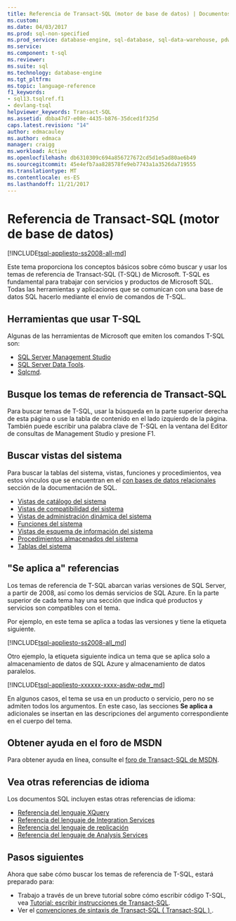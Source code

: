 ```yaml
---
title: Referencia de Transact-SQL (motor de base de datos) | Documentos de Microsoft
ms.custom: 
ms.date: 04/03/2017
ms.prod: sql-non-specified
ms.prod_service: database-engine, sql-database, sql-data-warehouse, pdw
ms.service: 
ms.component: t-sql
ms.reviewer: 
ms.suite: sql
ms.technology: database-engine
ms.tgt_pltfrm: 
ms.topic: language-reference
f1_keywords:
- sql13.tsqlref.f1
- devlang-tsql
helpviewer_keywords: Transact-SQL
ms.assetid: dbba47d7-e08e-4435-b876-35dced1f325d
caps.latest.revision: "14"
author: edmacauley
ms.author: edmaca
manager: craigg
ms.workload: Active
ms.openlocfilehash: db6310309c694a856727672cd5d1e5ad80ae6b49
ms.sourcegitcommit: 45e4efb7aa828578fe9eb7743a1a3526da719555
ms.translationtype: MT
ms.contentlocale: es-ES
ms.lasthandoff: 11/21/2017
---
```

# <a name="transact-sql-reference-database-engine"></a>Referencia de Transact-SQL (motor de base de datos)
[!INCLUDE[tsql-appliesto-ss2008-all-md](../includes/tsql-appliesto-ss2008-all-md.md)]

Este tema proporciona los conceptos básicos sobre cómo buscar y usar los temas de referencia de Transact-SQL (T-SQL) de Microsoft. T-SQL es fundamental para trabajar con servicios y productos de Microsoft SQL. Todas las herramientas y aplicaciones que se comunican con una base de datos SQL hacerlo mediante el envío de comandos de T-SQL.  

## <a name="tools-that-use-t-sql"></a>Herramientas que usar T-SQL

Algunas de las herramientas de Microsoft que emiten los comandos T-SQL son:

- [SQL Server Management Studio](../ssms/download-sql-server-management-studio-ssms.md)
- [SQL Server Data Tools](../ssdt/download-sql-server-data-tools-ssdt.md).  
- [Sqlcmd](../tools/sqlcmd-utility.md).  
  
 
## <a name="locate-the-transact-sql-reference-topics"></a>Busque los temas de referencia de Transact-SQL  
  
Para buscar temas de T-SQL, usar la búsqueda en la parte superior derecha de esta página o use la tabla de contenido en el lado izquierdo de la página. También puede escribir una palabra clave de T-SQL en la ventana del Editor de consultas de Management Studio y presione F1. 
  

## <a name="find-system-views"></a>Buscar vistas del sistema

Para buscar la tablas del sistema, vistas, funciones y procedimientos, vea estos vínculos que se encuentran en el [con bases de datos relacionales](../relational-databases/database-features.md) sección de la documentación de SQL.

- [Vistas de catálogo del sistema](../relational-databases/system-catalog-views/catalog-views-transact-sql.md)
- [Vistas de compatibilidad del sistema](../relational-databases/system-compatibility-views/system-compatibility-views-transact-sql.md)
- [Vistas de administración dinámica del sistema](../relational-databases/system-dynamic-management-views/system-dynamic-management-views.md)
- [Funciones del sistema](../relational-databases/system-functions/system-functions-for-transact-sql.md)
- [Vistas de esquema de información del sistema](../relational-databases/system-information-schema-views/system-information-schema-views-transact-sql.md)
- [Procedimientos almacenados del sistema](../relational-databases/system-stored-procedures/system-stored-procedures-transact-sql.md)
- [Tablas del sistema](../relational-databases/system-tables/system-tables-transact-sql.md)

 
## <a name="applies-to-references"></a>"Se aplica a" referencias  
 Los temas de referencia de T-SQL abarcan varias versiones de SQL Server, a partir de 2008, así como los demás servicios de SQL Azure. En la parte superior de cada tema hay una sección que indica qué productos y servicios son compatibles con el tema. 

Por ejemplo, en este tema se aplica a todas las versiones y tiene la etiqueta siguiente. 
  
 [!INCLUDE[tsql-appliesto-ss2008-all_md](../includes/tsql-appliesto-ss2008-all-md.md)]   

Otro ejemplo, la etiqueta siguiente indica un tema que se aplica solo a almacenamiento de datos de SQL Azure y almacenamiento de datos paralelos.

[!INCLUDE[tsql-appliesto-xxxxxx-xxxx-asdw-pdw_md](../includes/tsql-appliesto-xxxxxx-xxxx-asdw-pdw-md.md)]

  
En algunos casos, el tema se usa en un producto o servicio, pero no se admiten todos los argumentos. En este caso, las secciones **Se aplica a** adicionales se insertan en las descripciones del argumento correspondiente en el cuerpo del tema.  
 
## <a name="get-help-from-the-msdn-forum"></a>Obtener ayuda en el foro de MSDN  
  
Para obtener ayuda en línea, consulte el [foro de Transact-SQL de MSDN](http://social.msdn.microsoft.com/Forums/en-US/home?forum=transactsql).  
 
## <a name="see-other-language-references"></a>Vea otras referencias de idioma

Los documentos SQL incluyen estas otras referencias de idioma:
  
- [Referencia del lenguaje XQuery](../xquery/xquery-language-reference-sql-server.md)
- [Referencia del lenguaje de Integration Services](../integration-services/integration-services-language-reference.md)
- [Referencia del lenguaje de replicación](../relational-databases/replication/replication-language-reference.md)
- [Referencia del lenguaje de Analysis Services](../mdx/analysis-services-language-reference.md)  


## <a name="next-steps"></a>Pasos siguientes

Ahora que sabe cómo buscar los temas de referencia de T-SQL, estará preparado para:

- Trabajo a través de un breve tutorial sobre cómo escribir código T-SQL, vea [Tutorial: escribir instrucciones de Transact-SQL](../t-sql/tutorial-writing-transact-sql-statements.md). 
- Ver el [convenciones de sintaxis de Transact-SQL &#40; Transact-SQL &#41; ](../t-sql/language-elements/transact-sql-syntax-conventions-transact-sql.md).  

  
  
